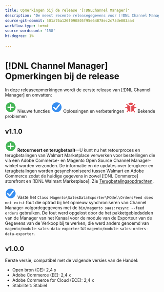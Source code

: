 ```yaml
---
title: Opmerkingen bij de release '[!DNLChannel Manager]'
description: "De meest recente releasegegevens voor [!DNL Channel Manager] uit Adobe Commerce."
source-git-commit: 501a76a126f090805f95e64078ec2c73de003aa4
workflow-type: tm+mt
source-wordcount: '158'
ht-degree: 1%

---
```


# [!DNL Channel Manager] Opmerkingen bij de release

In deze releaseopmerkingen wordt de eerste release van [!DNL Channel Manager] en omvatten:

![Nieuw](../assets/new.svg) Nieuwe functies
![Probleem opgelost](../assets/fix.svg) Oplossingen en verbeteringen
![Bekend probleem](../assets/bug.svg) Bekende problemen


## v1.1.0

![Nieuw](../assets/new.svg)<!--CHAN-5204--> **Retourneert en terugbetaalt**—U kunt nu het retourproces en terugbetalingen van Walmart Marketplace verwerken voor bestellingen die via een Adobe Commerce- en Magento Open Source Channel Manager-winkel worden verzonden. De informatie en de updates over terugkeer en terugbetalingen worden gesynchroniseerd tussen Walmart en Adobe Commerce zodat de huidige gegevens in zowel [!DNL Commerce] storefront en [!DNL Walmart Marketplace]. Zie [Terugbetalingsopdrachten](return-refund-orders.md).

![Vast](../assets/fix.svg)<!--CHAN-5661--> Vaste het `Class Magento\SalesDataExporter\MOdel\OrdersFeed does not exist` fout die optrad bij het opnieuw synchroniseren van Channel Manager-volgordegegevens met de `bin/magento saas:resync --feed orders` gebruiken. De fout werd opgelost door de het pakketgebiedsdelen van de Manager van het Kanaal voor de module van de Exporteur van de Gegevens van de Verkoop bij te werken, die werd anders genoemd van `magento/module-sales-data-exporter` tot `magento/module-sales-orders-data-exporter`.

## v1.0.0

Eerste versie, compatibel met de volgende versies van de Handel:

* Open bron (CE): 2,4 x
* Adobe Commerce (EE): 2,4 x
* Adobe Commerce for Cloud (ECE): 2,4 x
* Stabiliteit: Stabiel
